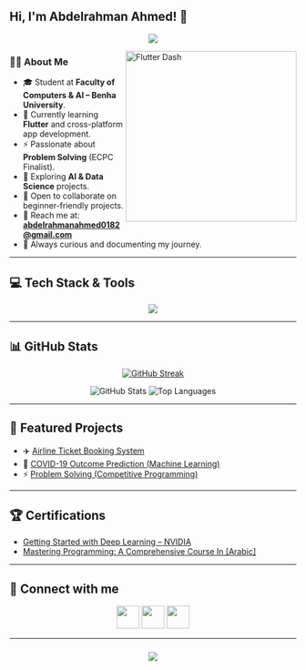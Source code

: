 <h2> Hi, I'm Abdelrahman Ahmed! 👋</h2>

<!-- Typing SVG -->
<p align="center">
  <a href="https://github.com/DenverCoder1/readme-typing-svg"><img src="https://readme-typing-svg.herokuapp.com/?lines=Software%20Engineer;Flutter%20Developer📱;Problem%20Solver⚡;AI%20%26%20Data%20Science%20Enthusiast;Always%20learning%20new%20things&font=Fira%20Code&center=true&width=550&height=45&color=2F81F7&vCenter=true&size=22"></a>
</p> 

<img src="https://github.com/lambiengcode/lambiengcode/blob/main/gif/dash.gif?raw=true" width="300px" align="right" alt="Flutter Dash">

### 👨‍🎓 About Me
- 🎓 Student at **Faculty of Computers & AI – Benha University**.  
- 📱 Currently learning **Flutter** and cross-platform app development.  
- ⚡ Passionate about **Problem Solving** (ECPC Finalist).  
- 🤖 Exploring **AI & Data Science** projects.  
- 🤝 Open to collaborate on beginner-friendly projects.  
- 📧 Reach me at: **abdelrahmanahmed0182@gmail.com**  
- 🚀 Always curious and documenting my journey.  

---

## 💻 Tech Stack & Tools
<div align="center">
  <a href="#">
     <img src="https://skillicons.dev/icons?i=dart,flutter,cpp,python,java,selenium,androidstudio,vscode,git,github&theme=dark" />
  </a>
</div>

---

## 📊 GitHub Stats
<p align="center">
    <a href="https://github.com/1abdelrahman-ahmed/github-readme-streak-stats">
        <img alt="GitHub Streak" src="https://github-readme-streak-stats.herokuapp.com/?user=1abdelrahman-ahmed&theme=react&hide_border=true&background=0D1117"/>
    </a>
</p>

<p align="center">
  <img alt="GitHub Stats" src="https://github-readme-stats.vercel.app/api?username=1abdelrahman-ahmed&show_icons=true&theme=react&hide_border=true&bg_color=0D1117"/>
  <img alt="Top Languages" src="https://github-readme-stats.vercel.app/api/top-langs/?username=1abdelrahman-ahmed&layout=compact&theme=react&hide_border=true&bg_color=0D1117"/>
</p>

---

## 🚀 Featured Projects
- ✈️ [Airline Ticket Booking System](https://github.com/1abdelrahman-ahmed/AirlineTicketBookingSystem)  
- 🤖 [COVID-19 Outcome Prediction (Machine Learning)](#)  
- ⚡ [Problem Solving (Competitive Programming)](#)  

---

## 🏆 Certifications
- [Getting Started with Deep Learning – NVIDIA](https://learn.nvidia.com/certificates?id=g-LpwwwaRF-D6Cayv06dsg)  
- [Mastering Programming: A Comprehensive Course In [Arabic]](https://www.udemy.com/certificate/UC-e8f339d9-7bd2-47b7-b34d-896ca8e792ab/)

---

## 💌 Connect with me
<p align="center">
<a href="mailto:abdelrahmanahmed0182@gmail.com"><img src="https://img.icons8.com/fluent/48/000000/gmail.png" width="40"/></a>
<a href="https://t.me/HOSTRY55)"><img src="https://img.icons8.com/color/48/000000/telegram-app--v1.png" width="40"/></a>
<a href="https://www.linkedin.com/in/1abdelrahman-ahmed"><img src="https://img.icons8.com/fluent/48/000000/linkedin.png" width="40"/></a>
</p>

---

<h3 align="center">
    <img src="https://readme-typing-svg.herokuapp.com/?font=Righteous&size=25&center=true&vCenter=true&width=500&height=70&duration=4000&lines=Thanks+for+visiting!+❤️;I'm+a+Life+Long+Learner">
</h3>
